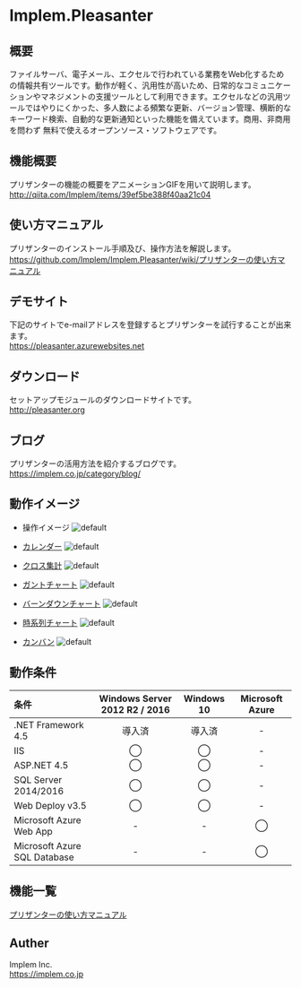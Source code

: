 # Implem.Pleasanter
## 概要
ファイルサーバ、電子メール、エクセルで行われている業務をWeb化するための情報共有ツールです。動作が軽く、汎用性が高いため、日常的なコミュニケーションやマネジメントの支援ツールとして利用できます。エクセルなどの汎用ツールではやりにくかった、多人数による頻繁な更新、バージョン管理、横断的なキーワード検索、自動的な更新通知といった機能を備えています。商用、非商用を問わず 無料で使えるオープンソース・ソフトウェアです。  

## 機能概要
プリザンターの機能の概要をアニメーションGIFを用いて説明します。  
http://qiita.com/Implem/items/39ef5be388f40aa21c04

## 使い方マニュアル
プリザンターのインストール手順及び、操作方法を解説します。  
https://github.com/Implem/Implem.Pleasanter/wiki/プリザンターの使い方マニュアル

## デモサイト
下記のサイトでe-mailアドレスを登録するとプリザンターを試行することが出来ます。  
https://pleasanter.azurewebsites.net

## ダウンロード
セットアップモジュールのダウンロードサイトです。  
http://pleasanter.org

## ブログ
プリザンターの活用方法を紹介するブログです。  
https://implem.co.jp/category/blog/

## 動作イメージ
* 操作イメージ
![default](https://user-images.githubusercontent.com/17098267/26913025-36b4d106-4c53-11e7-9220-eeaf521aa9e4.gif)

* [カレンダー](https://github.com/Implem/Implem.Pleasanter/wiki/テーブル機能：カレンダー)
![default](https://user-images.githubusercontent.com/17098267/26912816-ddbdcc48-4c51-11e7-9626-fe6e14864ec2.gif)

* [クロス集計](https://github.com/Implem/Implem.Pleasanter/wiki/テーブル機能：クロス集計)
![default](https://user-images.githubusercontent.com/17098267/26914950-e92cf0a6-4c5e-11e7-8d71-9712e91b12fd.gif)

* [ガントチャート](https://github.com/Implem/Implem.Pleasanter/wiki/テーブル機能：ガントチャート)
![default](https://user-images.githubusercontent.com/17098267/27017681-49f03c82-4f65-11e7-9df9-97ae76780096.gif)

* [バーンダウンチャート](https://github.com/Implem/Implem.Pleasanter/wiki/テーブル機能：バーンダウンチャート)
![default](https://user-images.githubusercontent.com/17098267/26912848-08ead8ca-4c52-11e7-8159-bb6d2184f84c.gif)

* [時系列チャート](https://github.com/Implem/Implem.Pleasanter/wiki/テーブル機能：時系列チャート)
![default](https://user-images.githubusercontent.com/17098267/26912851-0c1b82f6-4c52-11e7-9461-8efbfd6cfea4.gif)

* [カンバン](https://github.com/Implem/Implem.Pleasanter/wiki/テーブル機能：カンバン)
![default](https://user-images.githubusercontent.com/17098267/26912853-0d61e2b8-4c52-11e7-8eb4-56feb7576d24.gif)

## 動作条件
|条件|Windows Server 2012 R2 / 2016|Windows 10|Microsoft Azure|
|:--|:--:|:--:|:--:|
|.NET Framework 4.5|導入済|導入済|-|
|IIS|◯|◯|-|
|ASP.NET 4.5|◯|◯|-|
|SQL Server 2014/2016|◯|◯|-|
|Web Deploy v3.5|◯|◯|-|
|Microsoft Azure Web App|-|-|◯|
|Microsoft Azure SQL Database|-|-|◯|

## 機能一覧
[プリザンターの使い方マニュアル](https://github.com/Implem/Implem.Pleasanter/wiki/プリザンターの使い方マニュアル)

## Auther
Implem Inc.  
<https://implem.co.jp>
